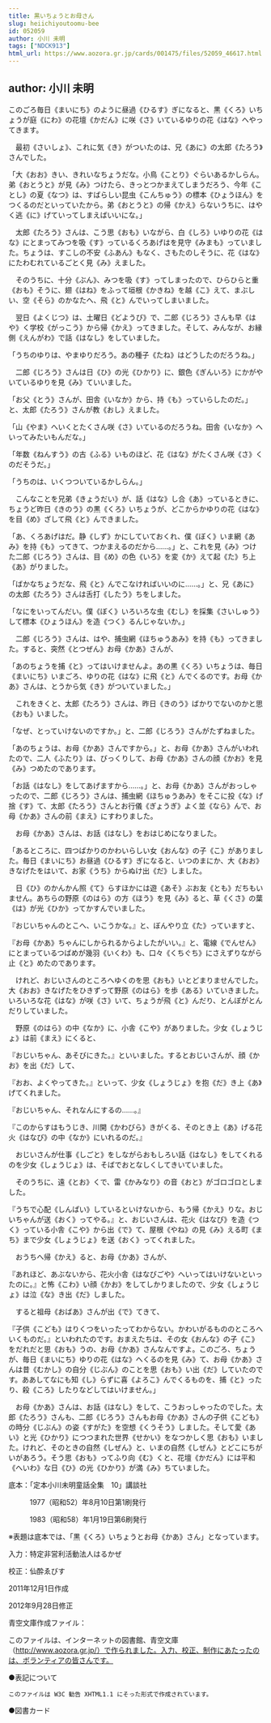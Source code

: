 ```yaml
---
title: 黒いちょうとお母さん
slug: heiichiyoutoomu-bee
id: 052059
author: 小川 未明
tags: ["NDCK913"]
html_url: https://www.aozora.gr.jp/cards/001475/files/52059_46617.html
---
```


## author: 小川 未明

このごろ毎日《まいにち》のように昼過《ひるす》ぎになると、黒《くろ》いちょうが庭《にわ》の花壇《かだん》に咲《さ》いているゆりの花《はな》へやってきます。

　最初《さいしょ》、これに気《き》がついたのは、兄《あに》の太郎《たろう》さんでした。

「大《おお》きい、きれいなちょうだな。小鳥《ことり》ぐらいあるかしらん。弟《おとうと》が見《み》つけたら、きっとつかまえてしまうだろう、今年《ことし》の夏《なつ》は、すばらしい昆虫《こんちゅう》の標本《ひょうほん》をつくるのだといっていたから。弟《おとうと》の帰《かえ》らないうちに、はやく逃《に》げていってしまえばいいにな。」

　太郎《たろう》さんは、こう思《おも》いながら、白《しろ》いゆりの花《はな》にとまってみつを吸《す》っているくろあげはを見守《みまも》っていました。ちょうは、すこしの不安《ふあん》もなく、さもたのしそうに、花《はな》にたわむれているごとく見《み》えました。

　そのうちに、十分《ぶん》、みつを吸《す》ってしまったので、ひらひらと重《おも》そうに、翅《はね》をふって垣根《かきね》を越《こ》えて、まぶしい、空《そら》のかなたへ、飛《と》んでいってしまいました。

　翌日《よくじつ》は、土曜日《どようび》で、二郎《じろう》さんも早《はや》く学校《がっこう》から帰《かえ》ってきました。そして、みんなが、お縁側《えんがわ》で話《はなし》をしていました。

「うちのゆりは、やまゆりだろう。あの種子《たね》はどうしたのだろうね。」

　二郎《じろう》さんは日《ひ》の光《ひかり》に、銀色《ぎんいろ》にかがやいているゆりを見《み》ていいました。

「お父《とう》さんが、田舎《いなか》から、持《も》っていらしたのだ。」と、太郎《たろう》さんが教《おし》えました。

「山《やま》へいくとたくさん咲《さ》いているのだろうね。田舎《いなか》へいってみたいもんだな。」

「年数《ねんすう》の古《ふる》いものほど、花《はな》がたくさん咲《さ》くのだそうだ。」

「うちのは、いくつついているかしらん。」

　こんなことを兄弟《きょうだい》が、話《はな》し合《あ》っているときに、ちょうど昨日《きのう》の黒《くろ》いちょうが、どこからかゆりの花《はな》を目《め》ざして飛《と》んできました。

「あ、くろあげはだ。静《しず》かにしていておくれ、僕《ぼく》いま網《あみ》を持《も》ってきて、つかまえるのだから……。」と、これを見《み》つけた二郎《じろう》さんは、目《め》の色《いろ》を変《か》えて起《た》ち上《あ》がりました。

「ばかなちょうだな、飛《と》んでこなければいいのに……。」と、兄《あに》の太郎《たろう》さんは舌打《したう》ちをしました。

「なにをいってんだい。僕《ぼく》いろいろな虫《むし》を採集《さいしゅう》して標本《ひょうほん》を造《つく》るんじゃないか。」

　二郎《じろう》さんは、はや、捕虫網《ほちゅうあみ》を持《も》ってきました。すると、突然《とつぜん》お母《かあ》さんが、

「あのちょうを捕《と》ってはいけませんよ。あの黒《くろ》いちょうは、毎日《まいにち》いまごろ、ゆりの花《はな》に飛《と》んでくるのです。お母《かあ》さんは、とうから気《き》がついていました。」

　これをきくと、太郎《たろう》さんは、昨日《きのう》ばかりでないのかと思《おも》いました。

「なぜ、とっていけないのですか。」と、二郎《じろう》さんがたずねました。

「あのちょうは、お母《かあ》さんですから。」と、お母《かあ》さんがいわれたので、二人《ふたり》は、びっくりして、お母《かあ》さんの顔《かお》を見《み》つめたのであります。

「お話《はなし》をしてあげますから……。」と、お母《かあ》さんがおっしゃったので、二郎《じろう》さんは、捕虫網《ほちゅうあみ》をそこに投《な》げ捨《す》て、太郎《たろう》さんとお行儀《ぎょうぎ》よく並《なら》んで、お母《かあ》さんの前《まえ》にすわりました。

　お母《かあ》さんは、お話《はなし》をおはじめになりました。

「あるところに、四つばかりのかわいらしい女《おんな》の子《こ》がありました。毎日《まいにち》お昼過《ひるす》ぎになると、いつのまにか、大《おお》きなげたをはいて、お家《うち》からぬけ出《だ》しました。

　日《ひ》のかんかん照《て》らすほかには遊《あそ》ぶお友《とも》だちもいません。あちらの野原《のはら》の方《ほう》を見《み》ると、草《くさ》の葉《は》が光《ひか》ってかすんでいました。

『おじいちゃんのとこへ、いこうかな。』と、ぼんやり立《た》っていますと、

『お母《かあ》ちゃんにしかられるからよしたがいい。』と、電線《でんせん》にとまっているつばめが幾羽《いくわ》も、口々《くちぐち》にさえずりながら止《と》めたのであります。

　けれど、おじいさんのところへゆくのを思《おも》いとどまりませんでした。大《おお》きなげたをひきずって野原《のはら》を歩《ある》いていきました。いろいろな花《はな》が咲《さ》いて、ちょうが飛《と》んだり、とんぼがとんだりしていました。

　野原《のはら》の中《なか》に、小舎《こや》がありました。少女《しょうじょ》は前《まえ》にくると、

『おじいちゃん、あそびにきた。』といいました。するとおじいさんが、顔《かお》を出《だ》して、

『おお、よくやってきた。』といって、少女《しょうじょ》を抱《だ》き上《あ》げてくれました。

『おじいちゃん、それなんにするの……。』

『このからすはもうじき、川開《かわびら》きがくる、そのとき上《あ》げる花火《はなび》の中《なか》にいれるのだ。』

　おじいさんが仕事《しごと》をしながらおもしろい話《はなし》をしてくれるのを少女《しょうじょ》は、そばでおとなしくしてきいていました。

　そのうちに、遠《とお》くで、雷《かみなり》の音《おと》がゴロゴロとしました。

『うちで心配《しんぱい》しているといけないから、もう帰《かえ》りな。おじいちゃんが送《おく》ってやる。』と、おじいさんは、花火《はなび》を造《つく》っている小舎《こや》から出《で》て、屋根《やね》の見《み》える町《まち》まで少女《しょうじょ》を送《おく》ってくれました。

　おうちへ帰《かえ》ると、お母《かあ》さんが、

『あれほど、あぶないから、花火小舎《はなびごや》へいってはいけないといったのに。』と怖《こわ》い顔《かお》をしてしかりましたので、少女《しょうじょ》は泣《な》き出《だ》しました。

　すると祖母《おばあ》さんが出《で》てきて、

『子供《こども》はりくつをいったってわからない。かわいがるもののところへいくものだ。』といわれたのです。おまえたちは、その女《おんな》の子《こ》をだれだと思《おも》うの、お母《かあ》さんなんですよ。このごろ、ちょうが、毎日《まいにち》ゆりの花《はな》へくるのを見《み》て、お母《かあ》さんは昔《むかし》の自分《じぶん》のことを思《おも》い出《だ》していたのです。ああしてなにも知《し》らずに喜《よろこ》んでくるものを、捕《と》ったり、殺《ころ》したりなどしてはいけません。」

　お母《かあ》さんは、お話《はなし》をして、こうおっしゃったのでした。太郎《たろう》さんも、二郎《じろう》さんもお母《かあ》さんの子供《こども》の時分《じぶん》の姿《すがた》を空想《くうそう》しました。そして愛《あい》と光《ひかり》につつまれた世界《せかい》をなつかしく思《おも》いました。けれど、そのときの自然《しぜん》と、いまの自然《しぜん》とどこにちがいがあろう。そう思《おも》ってふり向《む》くと、花壇《かだん》には平和《へいわ》な日《ひ》の光《ひかり》が満《み》ちていました。













底本：「定本小川未明童話全集　10」講談社

　　　1977（昭和52）年8月10日第1刷発行

　　　1983（昭和58）年1月19日第6刷発行

※表題は底本では、「黒《くろ》いちょうとお母《かあ》さん」となっています。

入力：特定非営利活動法人はるかぜ

校正：仙酔ゑびす

2011年12月1日作成

2012年9月28日修正

青空文庫作成ファイル：

このファイルは、インターネットの図書館、青空文庫（http://www.aozora.gr.jp/）で作られました。入力、校正、制作にあたったのは、ボランティアの皆さんです。











●表記について


	このファイルは W3C 勧告 XHTML1.1 にそった形式で作成されています。







●図書カード